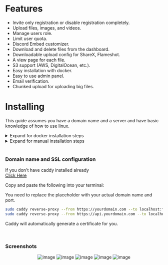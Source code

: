 # Features

- Invite only registration or disable registration completely.
- Upload files, images, and videos.
- Manage users role.
- Limit user quota.
- Discord Embed customizer.
- Download and delete files from the dashboard.
- Downloadable upload config for ShareX, Flameshot.
- A view page for each file.
- S3 support (AWS, DigitalOcean, etc.).
- Easy installation with docker.
- Easy to use admin panel.
- Email verification.
- Chunked upload for uploading big files.

# Installing

This guide assumes you have a domain name and a server and have basic knowledge of how to use linux.

<details>
<summary>Expand for docker installation steps</summary>

## Requirements

- `docker` and `docker compose` installed

Copy and paste the following into your terminal:

```bash
wget https://cdn.amog-us.club/docker-compose.yml
```

Fill in the `docker-compose.yml` environment with the appropriate values.

```bash
docker compose up -d
```

To get the initial root account, run the following command:

```bash
docker exec api cat /app/initial_root_account.txt
```

Now you can login with the root account with owner permissions.

### Updating

To update the application, run the following command:

```bash
docker compose pull && docker compose up -d
```

</details>

<details>
<summary>Expand for manual installation steps</summary>

## Requirements

- `node` version 16.16.0 or higher
- `pm2` globally installed
- `yarn` globally installed
- `caddy` installed
- `ffmpeg` installed

### Backend Installation

Copy and paste the following into your terminal:

```bash
git clone https://github.com/renzynx/bliss.git

cd bliss/api

cp .env.example .env
```

Fill in the `.env` file with the appropriate values.

```bash
yarn install

yarn prisma migrate deploy

yarn build

pm2 start "yarn start:prod" --name "bliss-api"
```

### Frontend Installation

Copy and paste the following into your terminal:

```bash
cd ../web

cp .env.example .env
```

Fill in the `.env` file with the appropriate values.

```bash
yarn install

yarn build

pm2 start "yarn start" --name "bliss-web"
```

### Updating

To update the application, run the following command:

```bash
git pull
```

Then go through the installation steps again.

</details>

<br>

### Domain name and SSL configuration

If you don't have caddy installed already
<br>
[Click Here](https://caddyserver.com/docs/install)

Copy and paste the following into your terminal:

You need to replace the placeholder with your actual domain name and port.

```bash
sudo caddy reverse-proxy --from https://yourdomain.com --to localhost:frontend-port
sudo caddy reverse-proxy --from https://api.yourdomain.com --to localhost:backend-port
```

Caddy will automatically generate a certificate for you.

<br>

### Screenshots

<p align="center">
  <img src="https://cdn.amog-us.club/brave_waFaBL2KOu.png" alt="image" border="0">
  <img src="https://cdn.amog-us.club/brave_xMcC4PJwC2.png" alt="image" border="0">
  <img src="https://cdn.amog-us.club/brave_gik4VjMZZh.png" alt="image" border="0">
  <img src="https://cdn.amog-us.club/brave_5WBnr1445k.png" alt="image" border="0">
  <img src="https://cdn.amog-us.club/brave_lMi9EsTOsO.png" alt="image" border="0">
</p>
